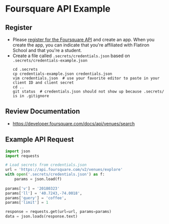 # Foursquare API Example

## Register

* Please [register for the Foursquare API](https://foursquare.com/developers/apps) and create an app. When you create the app, you can indicate that you're affiliated with Flatiron School and that you're a student. 
* Create a file called `.secrets/credentials.json` based on `.secrets/credentials-example.json`
  ```
  cd .secrets
  cp credentials-example.json credentials.json
  vim credentials.json  # use your favorite editor to paste in your client ID and client secret
  cd ..
  git status  # credentials.json should not show up because .secrets/ is in .gitignore
  ```

## Review Documentation

* https://developer.foursquare.com/docs/api/venues/search

## Example API Request

```python
import json
import requests

# Load secrets from credentials.json
url = 'https://api.foursquare.com/v2/venues/explore'
with open('.secrets/credentials.json') as f:
    params = json.load(f)
    
params['v'] = '20180323'
params['ll'] = '40.7243,-74.0018',
params['query'] = 'coffee',
params['limit'] = 1

response = requests.get(url=url, params=params)
data = json.loads(response.text)
```

